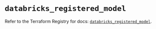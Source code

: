 # `databricks_registered_model`

Refer to the Terraform Registry for docs: [`databricks_registered_model`](https://registry.terraform.io/providers/databricks/databricks/1.79.0/docs/resources/registered_model).
